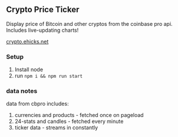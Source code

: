 ## Crypto Price Ticker

Display price of Bitcoin and other cryptos from the coinbase pro api. Includes live-updating charts!

[crypto.ehicks.net](https://crypto.ehicks.net)

### Setup

1. Install node
2. run `npm i && npm run start`

### data notes

data from cbpro includes:

1. currencies and products - fetched once on pageload
2. 24-stats and candles - fetched every minute
3. ticker data - streams in constantly
